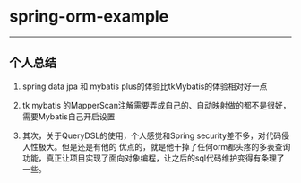 # spring-orm-example

-----------

## 个人总结

1. spring data jpa 和 mybatis plus的体验比tkMybatis的体验相对好一点

2. tk mybatis 的MapperScan注解需要弄成自己的、自动映射做的都不是很好，需要Mybatis自己开启设置

3. 其次，关于QueryDSL的使用，个人感觉和Spring security差不多，对代码侵入性极大。但是还是有他的
优点的，就是他干掉了任何orm都头疼的多表查询功能，真正让项目实现了面向对象编程，让之后的sql代码维护变得有条理了一些。
